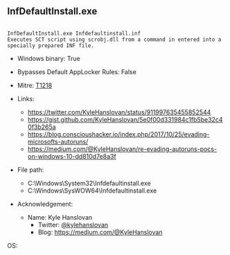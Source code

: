 ## InfDefaultInstall.exe
```

InfDefaultInstall.exe Infdefaultinstall.inf
Executes SCT script using scrobj.dll from a command in entered into a specially prepared INF file.
```
* Windows binary: True   
* Bypasses Default AppLocker Rules: False   
* Mitre: [T1218](https://attack.mitre.org/wiki/Technique/T1218)   
   
* Links:   
  * https://twitter.com/KyleHanslovan/status/911997635455852544
  * https://gist.github.com/KyleHanslovan/5e0f00d331984c1fb5be32c40f3b265a
  * https://blog.conscioushacker.io/index.php/2017/10/25/evading-microsofts-autoruns/
  * https://medium.com/@KyleHanslovan/re-evading-autoruns-pocs-on-windows-10-dd810d7e8a3f
   
* File path:   
  * C:\Windows\System32\Infdefaultinstall.exe
  * C:\Windows\SysWOW64\Infdefaultinstall.exe
   
* Acknowledgement:   
  * Name: Kyle Hanslovan
    * Twitter: [@kylehanslovan](https://twitter.com/@kylehanslovan)
    * Blog: https://medium.com/@KyleHanslovan
   
OS:  
